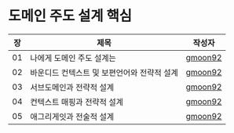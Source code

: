 # 도메인 주도 설계 핵심

| 장   | 제목                 | 작성자         |
|-----|--------------------|-------------|
| 01  | 나에게 도메인 주도 설계는     | [gmoon92](https://github.com/gmoon92/read-books-for-programmers/blob/main/%EB%8F%84%EB%A9%94%EC%9D%B8%20%EC%A3%BC%EB%8F%84%20%EC%84%A4%EA%B3%84%20%ED%95%B5%EC%8B%AC/01.%20%EB%82%98%EC%97%90%EA%B2%8C%20%EB%8F%84%EB%A9%94%EC%9D%B8%20%EC%A3%BC%EB%8F%84%20%EC%84%A4%EA%B3%84%EB%8A%94/gmoon92.md) |
| 02  | 바운디드 컨텍스트 및 보편언어와 전략적 설계 | [gmoon92](https://github.com/gmoon92/read-books-for-programmers/blob/main/%EB%8F%84%EB%A9%94%EC%9D%B8%20%EC%A3%BC%EB%8F%84%20%EC%84%A4%EA%B3%84%20%ED%95%B5%EC%8B%AC/02.%20%EB%B0%94%EC%9A%B4%EB%94%94%EB%93%9C%20%EC%BB%A8%ED%85%8D%EC%8A%A4%ED%8A%B8%20%EB%B0%8F%20%EB%B3%B4%ED%8E%B8%EC%96%B8%EC%96%B4%EC%99%80%20%EC%A0%84%EB%9E%B5%EC%A0%81%20%EC%84%A4%EA%B3%84/gmoon92.md) |
| 03  | 서브도메인과 전략적 설계 | [gmoon92](https://github.com/gmoon92/read-books-for-programmers/blob/main/%EB%8F%84%EB%A9%94%EC%9D%B8%20%EC%A3%BC%EB%8F%84%20%EC%84%A4%EA%B3%84%20%ED%95%B5%EC%8B%AC/03.%20%EC%84%9C%EB%B8%8C%EB%8F%84%EB%A9%94%EC%9D%B8%EA%B3%BC%20%EC%A0%84%EB%9E%B5%EC%A0%81%20%EC%84%A4%EA%B3%84/gmoon92.md) |
| 04  | 컨텍스트 매핑과 전략적 설계 | [gmoon92](https://github.com/gmoon92/read-books-for-programmers/blob/main/%EB%8F%84%EB%A9%94%EC%9D%B8%20%EC%A3%BC%EB%8F%84%20%EC%84%A4%EA%B3%84%20%ED%95%B5%EC%8B%AC/04.%20%EC%BB%A8%ED%85%8D%EC%8A%A4%ED%8A%B8%20%EB%A7%A4%ED%95%91%EA%B3%BC%20%EC%A0%84%EB%9E%B5%EC%A0%81%20%EC%84%A4%EA%B3%84/gmoon92.md) |
| 05  | 애그리게잇과 전술적 설계 | [gmoon92](https://github.com/gmoon92/read-books-for-programmers/blob/main/%EB%8F%84%EB%A9%94%EC%9D%B8%20%EC%A3%BC%EB%8F%84%20%EC%84%A4%EA%B3%84%20%ED%95%B5%EC%8B%AC/05.%20%EC%95%A0%EA%B7%B8%EB%A6%AC%EA%B2%8C%EC%9E%87%EA%B3%BC%20%EC%A0%84%EC%88%A0%EC%A0%81%20%EC%84%A4%EA%B3%84/gmoon92.md) |

